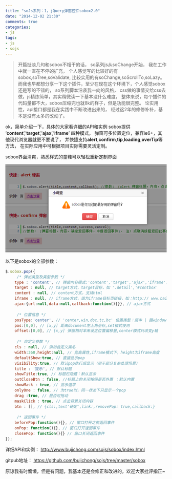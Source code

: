 ```yaml
---
title: "soJs系列：1，jQuery弹窗控件sobox2.0"
date: "2014-12-02 21:30"
comments: true
categories:
- js
tags:
- js
- sojs
---
```


> 开篇扯淡几句和sobox不相干的话，
> so系列js从soChange开始，
> 我在工作中就一直在不停的扩充，
> 个人感觉写的比较好的有sobox,soTree,soValidate,
> 比较实用的有soChange,soScrollTo,soLazy。
> 而我也早都想分享一下这个插件，至少在现在这个环境下，个人感觉sobox还是写的不错的，
> so系列脚本沿袭我一向的风格，
> css做的事情交给css去做，js精炼简单，其实稍微读一下基本没什么难度，
> 整体来说，每个插件的代码量都不大，sobox压缩完也就8k的样子，但是功能很完整。
> 论实用性，api接口都是我在实践中不断改进出来的，
> 经过这2年的修修补补，基本是没有太多的改动了。
<!-- more -->

ok，简单介绍一下，具体的大家看详细的API和实例
sobox提供 ‘**content**’,’**target**’,’**ajax**’,’**iframe**’ 四种模式，
弹窗可多位置定位，兼容ie6+，其他现代浏览器就更不要说了，
并快捷支持**alert**,**confirm**,**tip**,**loading**,**overTip**等方法，
在实际应用中可根据项目实际需要灵活定制。

sobox界面清爽，熟悉样式的童鞋可以轻松重新定制界面

![](/images/sobox-1.png)

以下是sobox的全部参数：

```javascript
$.sobox.pop({
	 /* 弹出类型及类型参数 */
	type : 'content', // 弹窗内容模式:'content','target','ajax','iframe'，每个模式分别对应每个参量
	target : null, // target方式，target目标，如 '.detail','#contbox'
	content : null, // content方式，支持html
	iframe : null, // iframe方式，值为iframe目标页链接，如：http:// www.baidu.com/
	ajax:{url:null,data:null,callback:function(){}}, // ajax方式

	 /* 位置信息 */
	posType:'center', // 'center,win,doc,tc,bc' 位置类型：居中 | 距window顶部 | 距离doucment顶部定 | top水平居中 | bottom水平居中
	pos:[0,0], // [x,y] 距离document左上角坐标,set模式使用
	offset:[0,0], // [x,y] 弹窗相对本来设定位置偏移量,center模式只改变y轴

	 /* 自定义参数 */
	cls : null, // 添加自定义类名
	width:360,height:null, // 宽高属性,iframe模式下，height为iframe高度
	defaultShow:true, // 直接显示pop
	visibility:true, // 默认pop执行后显示（用于部分复杂处理场景）
	title : '提示', // 默认标题
	showTitle:true, // 标题栏隐藏：默认显示
	outCloseBtn : false, //标题上的关闭按钮是否外置 ：默认内置
	showMask : true, // 显示遮罩
	onlyOne : false, // 为true时，同一状态下只显示一个pop
	drag :true, // 是否可拖动
	maskClick : true, // 点击背景关闭内容
	btn : [], // {cls:,text'确定',link:,removePop: true,callback:}

	 /* 返回事件 */
	beforePop:function(){}, // 窗口打开之前返回事件
	onPop: function(){}, // 窗口打开返回事件
	closePop: function(){} // 窗口关闭返回事件
});
```

详细API和实例： <http://www.bujichong.com/sojs/sobox/index.html>

gitpub地址： <https://github.com/bujichong/sojs/tree/master/sobox>

原谅我有时慵懒，但是有问题，我基本还是会修正和改进的，欢迎大家批评指正~